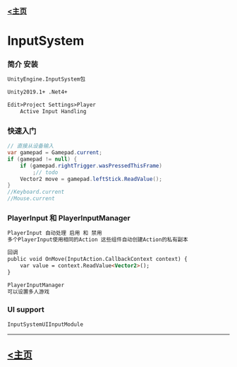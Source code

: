 ### [<主页](/index.html)

# InputSystem

### 简介 安装

```markdown
UnityEngine.InputSystem包

Unity2019.1+ .Net4+

Edit>Project Settings>Player
    Active Input Handling
```

### 快速入门

```c#
// 直接从设备输入
var gamepad = Gamepad.current;
if (gamepad != null) {
    if (gamepad.rightTrigger.wasPressedThisFrame)
        ;// todo
    Vector2 move = gamepad.leftStick.ReadValue();
}
//Keyboard.current
//Mouse.current
```

### PlayerInput 和 PlayerInputManager

```markdown
PlayerInput 自动处理 启用 和 禁用
多个PlayerInput使用相同的Action 这些组件自动创建Action的私有副本

回调
public void OnMove(InputAction.CallbackContext context) {
    var value = context.ReadValue<Vector2>();
}

PlayerInputManager
可以设置多人游戏
```

### UI support

```markdown
InputSystemUIInputModule


```

---

## [<主页](/index.html)
